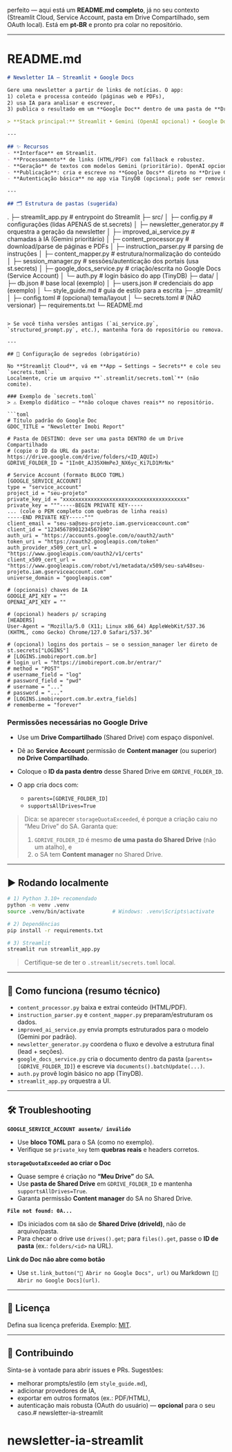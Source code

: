 perfeito — aqui está um **README.md completo**, já no seu contexto (Streamlit Cloud, Service Account, pasta em Drive Compartilhado, sem OAuth local). Está em **pt-BR** e pronto pra colar no repositório.

---

# README.md

```markdown
# Newsletter IA — Streamlit + Google Docs

Gere uma newsletter a partir de links de notícias. O app:
1) coleta e processa conteúdo (páginas web e PDFs),
2) usa IA para analisar e escrever,
3) publica o resultado em um **Google Doc** dentro de uma pasta de **Drive Compartilhado**.

> **Stack principal:** Streamlit • Gemini (OpenAI opcional) • Google Docs/Drive API (Service Account) • TinyDB

---

## ✨ Recursos
- **Interface** em Streamlit.
- **Processamento** de links (HTML/PDF) com fallback e robustez.
- **Geração** de textos com modelos Gemini (prioritário). OpenAI opcional.
- **Publicação**: cria e escreve no **Google Docs** direto no **Drive Compartilhado** (sem OAuth do usuário).
- **Autenticação básica** no app via TinyDB (opcional; pode ser removido depois).

---

## 🗂 Estrutura de pastas (sugerida)
```

.
├─ streamlit_app.py                 # entrypoint do Streamlit
├─ src/
│  ├─ config.py                     # configurações (lidas APENAS de st.secrets)
│  ├─ newsletter_generator.py       # orquestra a geração da newsletter
│  ├─ improved_ai_service.py        # chamadas à IA (Gemini prioritário)
│  ├─ content_processor.py          # download/parse de páginas e PDFs
│  ├─ instruction_parser.py         # parsing de instruções
│  ├─ content_mapper.py             # estrutura/normalização do conteúdo
│  ├─ session_manager.py            # sessões/autenticação dos portais (usa st.secrets)
│  ├─ google_docs_service.py        # criação/escrita no Google Docs (Service Account)
│  └─ auth.py                       # login básico do app (TinyDB)
├─ data/
│  ├─ db.json                       # base local (exemplo)
│  ├─ users.json                    # credenciais do app (exemplo)
│  └─ style_guide.md                # guia de estilo para a escrita
├─ .streamlit/
│  ├─ config.toml                   # (opcional) tema/layout
│  └─ secrets.toml                  # (NÃO versionar)
├─ requirements.txt
└─ README.md

````

> Se você tinha versões antigas (`ai_service.py`, `structured_prompt.py`, etc.), mantenha fora do repositório ou remova.

---

## 🔐 Configuração de segredos (obrigatório)

No **Streamlit Cloud**, vá em **App → Settings → Secrets** e cole seu `secrets.toml`.  
Localmente, crie um arquivo **`.streamlit/secrets.toml`** (não comite).

### Exemplo de `secrets.toml`  
> ⚠️ Exemplo didático — **não coloque chaves reais** no repositório.

```toml
# Título padrão do Google Doc
GDOC_TITLE = "Newsletter Imobi Report"

# Pasta de DESTINO: deve ser uma pasta DENTRO de um Drive Compartilhado
# (copie o ID da URL da pasta: https://drive.google.com/drive/folders/<ID_AQUI>)
GDRIVE_FOLDER_ID = "1In0t_AJ35XHmPeJ_NX6yc_Ki7LD1MrNx"

# Service Account (formato BLOCO TOML)
[GOOGLE_SERVICE_ACCOUNT]
type = "service_account"
project_id = "seu-projeto"
private_key_id = "xxxxxxxxxxxxxxxxxxxxxxxxxxxxxxxxxxxxxxxx"
private_key = """-----BEGIN PRIVATE KEY-----
... (cole o PEM completo com quebras de linha reais)
-----END PRIVATE KEY-----"""
client_email = "seu-sa@seu-projeto.iam.gserviceaccount.com"
client_id = "12345678901234567890"
auth_uri = "https://accounts.google.com/o/oauth2/auth"
token_uri = "https://oauth2.googleapis.com/token"
auth_provider_x509_cert_url = "https://www.googleapis.com/oauth2/v1/certs"
client_x509_cert_url = "https://www.googleapis.com/robot/v1/metadata/x509/seu-sa%40seu-projeto.iam.gserviceaccount.com"
universe_domain = "googleapis.com"

# (opcionais) chaves de IA
GOOGLE_API_KEY = ""
OPENAI_API_KEY = ""

# (opcional) headers p/ scraping
[HEADERS]
User-Agent = "Mozilla/5.0 (X11; Linux x86_64) AppleWebKit/537.36 (KHTML, como Gecko) Chrome/127.0 Safari/537.36"

# (opcional) logins dos portais — se o session_manager ler direto de st.secrets["LOGINS"]
# [LOGINS.imobireport.com.br]
# login_url = "https://imobireport.com.br/entrar/"
# method = "POST"
# username_field = "log"
# password_field = "pwd"
# username = "..."
# password = "..."
# [LOGINS.imobireport.com.br.extra_fields]
# rememberme = "forever"
````

### Permissões necessárias no Google Drive

* Use um **Drive Compartilhado** (Shared Drive) com espaço disponível.
* Dê ao **Service Account** permissão de **Content manager** (ou superior) **no Drive Compartilhado**.
* Coloque o **ID da pasta** **dentro** desse Shared Drive em `GDRIVE_FOLDER_ID`.
* O app cria docs com:

  * `parents=[GDRIVE_FOLDER_ID]`
  * `supportsAllDrives=True`

> Dica: se aparecer `storageQuotaExceeded`, é porque a criação caiu no “Meu Drive” do SA. Garanta que:
>
> 1. `GDRIVE_FOLDER_ID` é mesmo **de uma pasta do Shared Drive** (não um atalho), e
> 2. o SA tem **Content manager** no Shared Drive.

---

## ▶️ Rodando localmente

```bash
# 1) Python 3.10+ recomendado
python -m venv .venv
source .venv/bin/activate         # Windows: .venv\Scripts\activate

# 2) Dependências
pip install -r requirements.txt

# 3) Streamlit
streamlit run streamlit_app.py
```

> Certifique-se de ter o `.streamlit/secrets.toml` local.


---

## 🧪 Como funciona (resumo técnico)

* `content_processor.py` baixa e extrai conteúdo (HTML/PDF).
* `instruction_parser.py` e `content_mapper.py` preparam/estruturam os dados.
* `improved_ai_service.py` envia prompts estruturados para o modelo (Gemini por padrão).
* `newsletter_generator.py` coordena o fluxo e devolve a estrutura final (lead + seções).
* `google_docs_service.py` cria o documento dentro da pasta (`parents=[GDRIVE_FOLDER_ID]`) e escreve via `documents().batchUpdate(...)`.
* `auth.py` provê login básico no app (TinyDB).
* `streamlit_app.py` orquestra a UI.

---

## 🛠 Troubleshooting

**`GOOGLE_SERVICE_ACCOUNT ausente/ inválido`**

* Use **bloco TOML** para o SA (como no exemplo).
* Verifique se `private_key` tem **quebras reais** e headers corretos.

**`storageQuotaExceeded` ao criar o Doc**

* Quase sempre é criação no **“Meu Drive”** do SA.
* Use **pasta de Shared Drive** em `GDRIVE_FOLDER_ID` e mantenha `supportsAllDrives=True`.
* Garanta permissão **Content manager** do SA no Shared Drive.

**`File not found: 0A...`**

* IDs iniciados com `0A` são de **Shared Drive (driveId)**, não de arquivo/pasta.
* Para checar o drive use `drives().get`; para `files().get`, passe o **ID de pasta** (ex.: `folders/<id>` na URL).

**Link do Doc não abre como botão**

* Use `st.link_button("📂 Abrir no Google Docs", url)` ou Markdown `[📂 Abrir no Google Docs](url)`.


---

## 📜 Licença

Defina sua licença preferida. Exemplo: [MIT](https://opensource.org/licenses/MIT).

---

## 🙌 Contribuindo

Sinta-se à vontade para abrir issues e PRs. Sugestões:

* melhorar prompts/estilo (em `style_guide.md`),
* adicionar provedores de IA,
* exportar em outros formatos (ex.: PDF/HTML),
* autenticação mais robusta (OAuth do usuário) — **opcional** para o seu caso.# newsletter-ia-streamlit
# newsletter-ia-streamlit
